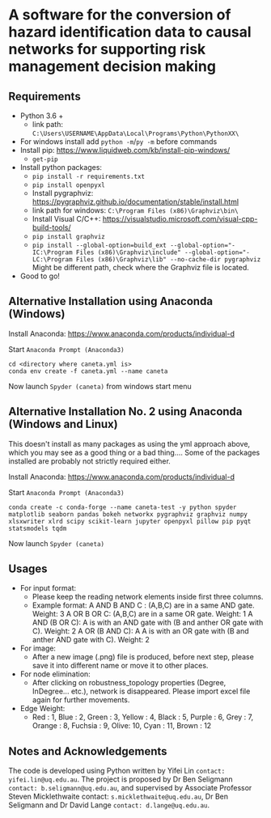 # A software for the conversion of hazard identification data to causal networks for supporting risk management decision making
## Requirements
* Python 3.6 +
  * link path: `C:\Users\USERNAME\AppData\Local\Programs\Python\PythonXX\`
* For windows install add `python -m`/`py -m` before commands
* Install pip: https://www.liquidweb.com/kb/install-pip-windows/
  * `get-pip`
* Install python packages:
  * `pip install -r requirements.txt`
  * `pip install openpyxl`
  * Install pygraphviz: https://pygraphviz.github.io/documentation/stable/install.html 
  * link path for windows: `C:\Program Files (x86)\Graphviz\bin\` 
  * Install Visual C/C++: https://visualstudio.microsoft.com/visual-cpp-build-tools/
  * `pip install graphviz`
  * `pip install --global-option=build_ext --global-option="-IC:\Program Files (x86)\Graphviz\include" --global-option="-LC:\Program Files (x86)\Graphviz\lib" --no-cache-dir pygraphviz` Might be different path, check where the Graphviz file is located.
* Good to go!
## Alternative Installation using Anaconda (Windows)
Install Anaconda: https://www.anaconda.com/products/individual-d

Start `Anaconda Prompt (Anaconda3)`
```
cd <directory where caneta.yml is>
conda env create -f caneta.yml --name caneta
```
Now launch `Spyder (caneta)` from windows start menu
## Alternative Installation No. 2 using Anaconda (Windows and Linux)
This doesn't install as many packages as using the yml approach above, which you may see as a good thing or a bad thing.... Some of the packages installed are probably not strictly required either.

Install Anaconda: https://www.anaconda.com/products/individual-d

Start `Anaconda Prompt (Anaconda3)`
```
conda create -c conda-forge --name caneta-test -y python spyder matplotlib seaborn pandas bokeh networkx pygraphviz graphviz numpy xlsxwriter xlrd scipy scikit-learn jupyter openpyxl pillow pip pyqt statsmodels tqdm
```
Now launch `Spyder (caneta)`
## Usages
* For input format:
  * Please keep the reading network elements inside first three columns.
  * Example format:
  A AND B AND C : (A,B,C) are in a same AND gate. Weight: 3
  A OR B OR C: (A,B,C) are in a same OR gate. Weight: 1
  A AND (B OR C): A is with an AND gate with (B and anther OR gate with C). Weight: 2
  A OR (B AND C): A A is with an OR gate with (B and anther AND gate with C). Weight: 2
* For image:
  * After a new image (.png) file is produced, before next step, please save it into different name or move it to other places.
* For node elimination:
  * After clicking on robustness_topology properties (Degree, InDegree... etc.), network is disappeared. Please import excel file again for further movements.
* Edge Weight:
  * Red : 1, Blue : 2, Green : 3, Yellow : 4, Black : 5, Purple : 6, Grey : 7, Orange : 8, Fuchsia : 9, Olive: 10, Cyan : 11, Brown : 12
## Notes and Acknowledgements
The code is developed using Python written by Yifei Lin `contact: yifei.lin@uq.edu.au`. The project is proposed by Dr Ben Seligmann `contact: b.seligmann@uq.edu.au`, and supervised by Associate Professor Steven Micklethwaite contact: `s.micklethwaite@uq.edu.au`, Dr Ben Seligmann and Dr David Lange `contact: d.lange@uq.edu.au`.
